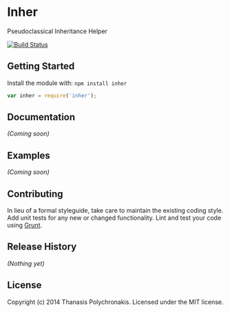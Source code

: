 # Inher

Pseudoclassical Inheritance Helper

[![Build Status](https://travis-ci.org/thanpolas/inher.png?branch=master)](https://travis-ci.org/thanpolas/inher)

## Getting Started
Install the module with: `npm install inher`

```javascript
var inher = require('inher');
```

## Documentation
_(Coming soon)_

## Examples
_(Coming soon)_

## Contributing
In lieu of a formal styleguide, take care to maintain the existing coding style. Add unit tests for any new or changed functionality. Lint and test your code using [Grunt](http://gruntjs.com/).

## Release History
_(Nothing yet)_

## License
Copyright (c) 2014 Thanasis Polychronakis. Licensed under the MIT license.
